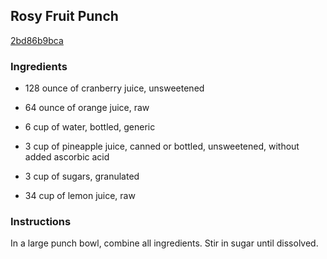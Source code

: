 ## Rosy Fruit Punch

[2bd86b9bca](http://www.food.com/recipe/rosy-fruit-punch-48729)

### Ingredients

 - 128 ounce of cranberry juice, unsweetened

 - 64 ounce of orange juice, raw

 - 6 cup of water, bottled, generic

 - 3 cup of pineapple juice, canned or bottled, unsweetened, without added ascorbic acid

 - 3 cup of sugars, granulated

 - 34 cup of lemon juice, raw

### Instructions

In a large punch bowl, combine all ingredients. Stir in sugar until dissolved.